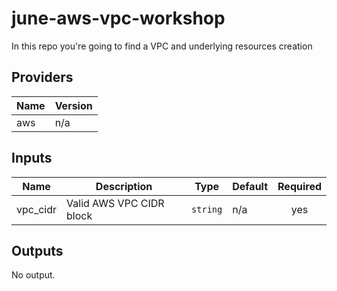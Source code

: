 # june-aws-vpc-workshop
In this repo you're going to find a VPC and underlying resources creation

<!-- BEGINNING OF PRE-COMMIT-TERRAFORM DOCS HOOK -->
## Providers

| Name | Version |
|------|---------|
| aws | n/a |

## Inputs

| Name | Description | Type | Default | Required |
|------|-------------|------|---------|:-----:|
| vpc\_cidr | Valid AWS VPC CIDR block | `string` | n/a | yes |

## Outputs

No output.

<!-- END OF PRE-COMMIT-TERRAFORM DOCS HOOK -->